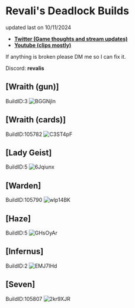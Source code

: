 # Revali's Deadlock Builds

updated last on 10/11/2024
* [**Twitter (Game thoughts and stream updates)**](https://x.com/revalis936)
* [**Youtube (clips mostly)**](https://www.youtube.com/@Revalis936)

If anything is broken please DM me so I can fix it. 

Discord: **revalis**

## [Wraith (gun)]
BuildID:3
![BGGNjln](https://github.com/user-attachments/assets/494610bb-f9d7-4bae-9d04-43b701059841)


## [Wraith (cards)]
BuildID:105782
![C3ST4pF](https://github.com/user-attachments/assets/313b55ff-bcc7-4aca-b7ff-1ab8da4068fa)


## [Lady Geist]
BuildID:5
![6Jqiunx](https://github.com/user-attachments/assets/cab39183-f9c7-464b-a86e-3e587d23894e)

## [Warden]
BuildID:105790
![wlp14BK](https://github.com/user-attachments/assets/e51f6cfc-a95b-4219-b84c-8df17dec66b5)


## [Haze]
BuildID:5
![GHsOyAr](https://github.com/user-attachments/assets/9b2a1b50-d212-47b5-8e85-f4f827744a6d)


## [Infernus]
BuildID:2
![EMJ7IHd](https://github.com/user-attachments/assets/47d939e1-955c-4bbc-9164-2f3513a21f1c)


## [Seven]
BuildID:105807
![2kr9XJR](https://github.com/user-attachments/assets/7c8cfe59-3e92-40ad-8540-23749ad1b8df)

